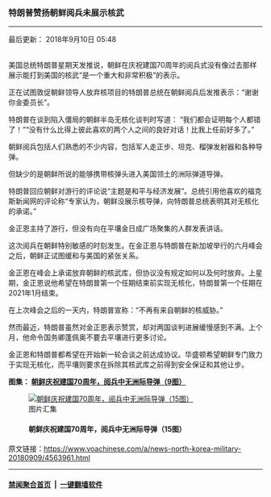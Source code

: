 ### 特朗普赞扬朝鲜阅兵未展示核武
------------------------

<div class="published">
 <span class="date" title="中国时间">
  <time datetime="2018-09-10T05:48:00+08:00">
   最后更新： 2018年9月10日 05:48
  </time>
 </span>
</div>
<br/>
<div class="wsw">
 <p>
  美国总统特朗普星期天发推说，朝鲜在庆祝建国70周年的阅兵式没有像过去那样展示能打到美国的核武“是一个重大和非常积极”的表示。
 </p>
 <p>
  正在试图敦促朝鲜领导人放弃核项目的特朗普总统在朝鲜阅兵后发推表示：“谢谢你金委员长”。
 </p>
 <p>
  特朗普在谈到陷入僵局的朝鲜半岛无核化谈判时写道： “我们都会证明每个人都错了！”“没有什么比得上彼此喜欢的两个人之间的良好对话！比我上任前好多了。”
 </p>
 <p>
  朝鲜阅兵包括人们熟悉的不少内容，包括军人走正步、坦克、榴弹发射器和各种导弹。
 </p>
 <p>
  但缺少的是朝鲜所说的能够携带核弹头进入美国领土的洲际弹道导弹。
 </p>
 <p>
  特朗普回应朝鲜对游行的评论说“主题是和平与经济发展”。总统引用他喜欢的福克斯新闻网的评论称“专家认为，朝鲜没展示核导弹，向特朗普总统表明其对无核化的承诺。”
 </p>
 <p>
  金正恩主持了游行，但没有向在平壤金日成广场聚集的人群发表讲话。
 </p>
 <p>
  这次阅兵在朝鲜特别敏感的时刻发生。在金正恩与特朗普在新加坡举行的六月峰会之后，朝鲜正试图缓和与美国的紧张关系。
 </p>
 <p>
  金正恩在峰会上承诺放弃朝鲜的核武库，但协议没有规定如何以及何时放弃。上星期，金正恩说他希望在特朗普第一个任期结束前实现无核化，特朗普第一个任期在2021年1月结束。
 </p>
 <p>
  在上次峰会之后的一天内，特朗普宣称：“不再有来自朝鲜的核威胁。”
 </p>
 <p>
  然而最近，特朗普虽然对金正恩表示赞赏，却对两国谈判进展缓慢感到不满。上个月，他命令国务卿蓬佩奥不要去平壤进行更多讨论。
 </p>
 <p>
  金正恩和特朗普都希望在开始新一轮会谈之前达成协议。华盛顿希望朝鲜专门致力于实现无核化，而平壤则要求在拆除其核武库之前得到安全保证和其他让步。
 </p>
 <p>
  <strong>
   图集：
   <a class="wsw__a" href="https://www.voachinese.com/a/n-korea-holds-military-parade-to-mark-70th-anniversary-/4564101.html">
    <span class="title">
     朝鲜庆祝建国70周年，阅兵中无洲际导弹（9图）
    </span>
   </a>
  </strong>
 </p>
 <div class="wsw__embed">
  <figure class="media-gallery-embed overlay-wrap js-media-expand" data-lbox-gallery="true" data-lbox-gallery-url="/a/n-korea-holds-military-parade-to-mark-70th-anniversary-/4564101.html">
   <a href="https://www.voachinese.com/a/n-korea-holds-military-parade-to-mark-70th-anniversary-/4564101.html" title="朝鲜庆祝建国70周年，阅兵中无洲际导弹（15图）">
    <div class="img-wrap">
     <div class="thumb thumb16_9">
      <img alt="朝鲜庆祝建国70周年，阅兵中无洲际导弹（15图）" src="https://gdb.voanews.com/244A371F-3D81-439E-B2C4-6A8EB2A1426A_w250_r1_s.jpg"/>
     </div>
     <span class="ico ico-gallery ico--media-type ico--xl">
     </span>
     <span class="ico ico-gallery ico--media-expand ico--rounded">
     </span>
    </div>
   </a>
   <figcaption class="d-flex flex-wrap overlay-content">
    <span class="label label--media label--inverted m-l-sm">
     图片汇集
    </span>
    <h4 class="title title--media title--inverted m-l-sm">
     朝鲜庆祝建国70周年，阅兵中无洲际导弹（15图）
    </h4>
   </figcaption>
   <div>
    <div data-lbox-gallery-item-src="https://gdb.voanews.com/244A371F-3D81-439E-B2C4-6A8EB2A1426A_w1024_q10_s.jpg" data-lbox-gallery-item-title="2018年9月9日，平壤庆祝朝鲜建国70周年的阅兵中，女兵走过。朝鲜阅兵包括人们熟悉的不少内容，包括军人走正步、坦克、榴弹发射器和各种导弹。但没有朝鲜所说的能够携带核弹头进入美国领土的洲际弹道导弹。 美国总统特朗普称之为&amp;ldquo;一个重大和非常积极&amp;rdquo;的表示。特朗普回应朝鲜对游行的评论说&amp;ldquo;主题是和平与经济发展&amp;rdquo;。总统引用他喜欢的福克斯新闻网的评论称&amp;ldquo;专家认为，朝鲜没展示核导弹，向特朗普总统表明其对无核化的承诺。&amp;rdquo;">
    </div>
    <div data-lbox-gallery-item-src="https://gdb.voanews.com/2B8D07F1-D9CF-4F74-A9E1-550F36CDDC8A_w1024_q10_s.jpg" data-lbox-gallery-item-title="2018年9月10日，朝鲜学生在平壤参加庆祝朝鲜建国70周年的火炬之光游行。">
    </div>
    <div data-lbox-gallery-item-src="https://gdb.voanews.com/98BB1157-FB6D-4E68-810E-798EC94D82BB_w1024_q10_s.jpg" data-lbox-gallery-item-title="2018年9月10日，朝鲜学生在平壤参加庆祝朝鲜建国70周年的火炬之光游行。">
    </div>
    <div data-lbox-gallery-item-src="https://gdb.voanews.com/D616D41A-C0B5-4B6F-A7C1-5D4405D6C5F8_w1024_q10_s.jpg" data-lbox-gallery-item-title="2018年9月7日，在朝鲜建国70周年之际，朝鲜年轻人在平壤的一幅壁画前游行。">
    </div>
    <div data-lbox-gallery-item-src="https://gdb.voanews.com/E5DCCC22-9703-46A7-84C5-73038D985319_w1024_q10_s.jpg" data-lbox-gallery-item-title="2018年9月7日，平壤，朝鲜建国70周年之前，一名妇女走过为庆典做准备的金日成广场。">
    </div>
    <div data-lbox-gallery-item-src="https://gdb.voanews.com/61E6CC35-CB44-4143-A64E-EE7D056314E9_w1024_q10_s.jpg" data-lbox-gallery-item-title="2018年9月9日，平壤庆祝朝鲜建国70周年的典礼上，朝鲜领导人金正恩（Kim Jong Un）与中国第三号领导人栗战书并肩举手，手指相扣。此前有关习近平会访问朝鲜的传闻没有成为现实， 栗战书作为习近平的特使出席。上一次访问朝鲜的中国最高领导人是胡锦涛（2005年）。有分析认为，如果习近平参加活动不仅会增加华盛顿对朝鲜半岛去核化缺乏进展的忧虑，也会让已经紧张的贸易关系进一步恶化。 唯一出席朝鲜这次庆祝活动的外国元首是毛里塔尼亚总统阿齐兹。&lt;br /&gt;
&amp;nbsp;">
    </div>
    <div data-lbox-gallery-item-src="https://gdb.voanews.com/7414FF10-04F1-47CD-8BBE-CD94FB37400C_w1024_q10_s.jpg" data-lbox-gallery-item-title="朝鲜领导人金正恩2018年8月9号会晤俄罗斯上议院联邦委员会主席马特维延科。 唯一出席朝鲜这次庆祝活动的外国元首是毛里塔尼亚总统阿齐兹。">
    </div>
    <div data-lbox-gallery-item-src="https://gdb.voanews.com/E74E4987-6C5F-4C9E-8A18-6C689EA9A19B_w1024_q10_s.jpg" data-lbox-gallery-item-title="朝鲜建国70周年庆祝晚会上的舞蹈（2018年9月8日）。">
    </div>
    <div data-lbox-gallery-item-src="https://gdb.voanews.com/84CC81AC-6027-469D-A578-2184BEBFFE44_w1024_q10_s.jpg" data-lbox-gallery-item-title="2018年9月9日，朝鲜平壤，在朝鲜成立70周年的阅兵式上，人们携带旗子，在已故朝鲜领导人金日成和金正日的雕像前列队。">
    </div>
    <div data-lbox-gallery-item-src="https://gdb.voanews.com/FC70E4EB-CF0D-45EF-B4FD-5BCD2ADA9F36_w1024_q10_s.jpg" data-lbox-gallery-item-title="2018年9月9日，平壤庆祝朝鲜建国70周年的阅兵中，坦克开过。">
    </div>
    <div data-lbox-gallery-item-src="https://gdb.voanews.com/2F93E4D2-E06B-45A4-AB22-777DB8DE39E4_w1024_q10_s.jpg" data-lbox-gallery-item-title="2018年9月9日，平壤庆祝朝鲜建国70周年的阅兵中，坦克兵敬礼。">
    </div>
    <div data-lbox-gallery-item-src="https://gdb.voanews.com/D90E0271-058A-4607-A138-70993E724572_w1024_q10_s.jpg" data-lbox-gallery-item-title="2018年9月9日，平壤庆祝朝鲜建国70周年的阅兵中，飞机组成朝鲜文的70字样。">
    </div>
    <div data-lbox-gallery-item-src="https://gdb.voanews.com/A4920D54-91A5-498F-9D09-A172FFE161EB_w1024_q10_s.jpg" data-lbox-gallery-item-title="朝鲜建国70周年庆祝晚会上的军校学生（2018年9月8日）。">
    </div>
    <div data-lbox-gallery-item-src="https://gdb.voanews.com/40B96870-DB0F-4CC9-BEF1-DA0325316249_w1024_q10_s.jpg" data-lbox-gallery-item-title="2018年9月9日，朝鲜领导人金正恩在平壤庆祝朝鲜建国70周年的典礼上。 金正恩主持了游行，但没有向在平壤金日成广场聚集的人群发表讲话。">
    </div>
    <div data-lbox-gallery-item-src="https://gdb.voanews.com/2CA6F1F6-2E0E-4681-A79F-B7A03EE4918D_w1024_q10_s.jpg" data-lbox-gallery-item-title="朝鲜成立70周年之前，政府组织外国记者参观的幼儿园里的旋转船，中间是导弹形状（2018年9月7日）。">
    </div>
   </div>
  </figure>
 </div>
 <p>
 </p>
</div>

原文链接：https://www.voachinese.com/a/news-north-korea-military-20180909/4563961.html


------------------------
#### [禁闻聚合首页](https://github.com/gfw-breaker/banned-news/blob/master/README.md) &nbsp;|&nbsp;  [一键翻墙软件](https://github.com/gfw-breaker/nogfw/blob/master/README.md)